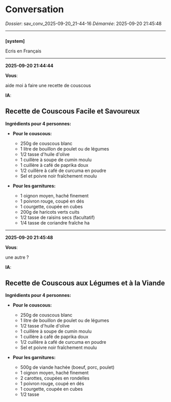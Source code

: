 # Conversation
_Dossier_: sav_conv_2025-09-20_21-44-16
_Démarrée_: 2025-09-20 21:45:48

---

###   
**[system]**


Ecris en Français


---
**2025-09-20 21:44:44**

**Vous**:

aide moi à faire une recette de couscous

**IA**:

## Recette de Couscous Facile et Savoureux

**Ingrédients pour 4 personnes:**

* **Pour le couscous:**
    * 250g de couscous blanc
    * 1 litre de bouillon de poulet ou de légumes
    * 1/2 tasse d'huile d'olive
    * 1 cuillère à soupe de cumin moulu
    * 1 cuillère à café de paprika doux
    * 1/2 cuillère à café de curcuma en poudre
    * Sel et poivre noir fraîchement moulu

* **Pour les garnitures:**
    * 1 oignon moyen, haché finement
    * 1 poivron rouge, coupé en dés
    * 1 courgette, coupée en cubes
    * 200g de haricots verts cuits
    * 1/2 tasse de raisins secs (facultatif)
    * 1/4 tasse de coriandre fraîche ha

---
**2025-09-20 21:45:48**

**Vous**:

une autre ?

**IA**:

## Recette de Couscous aux Légumes et à la Viande

**Ingrédients pour 4 personnes:**

* **Pour le couscous:**
    * 250g de couscous blanc
    * 1 litre de bouillon de poulet ou de légumes
    * 1/2 tasse d'huile d'olive
    * 1 cuillère à soupe de cumin moulu
    * 1 cuillère à café de paprika doux
    * 1/2 cuillère à café de curcuma en poudre
    * Sel et poivre noir fraîchement moulu

* **Pour les garnitures:**
    * 500g de viande hachée (boeuf, porc, poulet)
    * 1 oignon moyen, haché finement
    * 2 carottes, coupées en rondelles
    * 1 poivron rouge, coupé en dés
    * 1 courgette, coupée en cubes
    * 1/2 tasse
